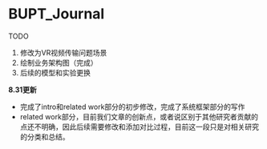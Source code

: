 # BUPT_Journal

TODO

1. 修改为VR视频传输问题场景
2. 绘制业务架构图（完成）
3. 后续的模型和实验更换



**8.31更新**

- 完成了intro和related work部分的初步修改，完成了系统框架部分的写作
- related work部分，目前我们文章的创新点，或者说区别于其他研究者贡献的点还不明确，因此后续需要修改和添加对比过程，目前这一段只是对相关研究的分类和总结。

